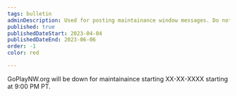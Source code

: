 ```yaml
---
tags: bulletin
adminDescription: Used for posting maintainance window messages. Do not modify Order field!
published: true
publishedDateStart: 2023-04-04
publishedDateEnd: 2023-06-06
order: -1
color: red

---
```

GoPlayNW.org will be down for maintainaince starting XX-XX-XXXX starting at 9:00 PM PT.
